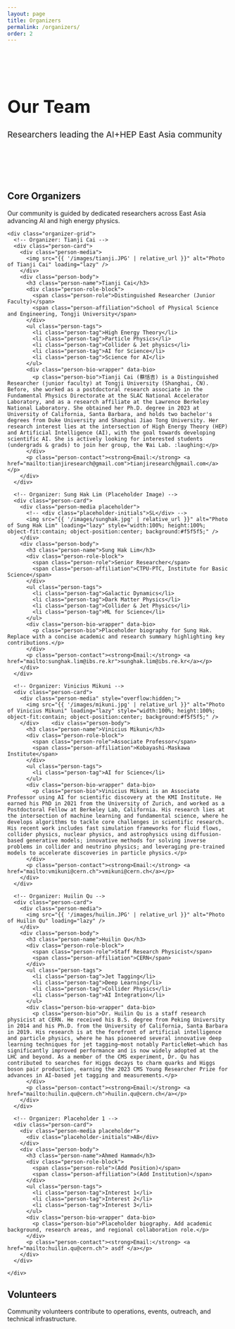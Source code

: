 ```yaml
---
layout: page
title: Organizers
permalink: /organizers/
order: 2
---
```


<div class="hero-section" style="padding: 3rem 0; margin-bottom: 3rem;">
  <div class="wrapper">
    <h1 class="hero-title" style="font-size: 2.5rem;">Our Team</h1>
    <p class="hero-subtitle" style="font-size: 1.2rem;">Researchers leading the AI+HEP East Asia community</p>
  </div>
</div>

<script>
// Expand / collapse long bios
(function(){
  const wrappers = document.querySelectorAll('.person-bio-wrapper');
  wrappers.forEach(w => {
    const p = w.querySelector('.person-bio');
    const btn = w.querySelector('[data-toggle]');
    if(!p || !btn) return;
    const lineClamp = 6; // lines before clamp
    // Apply initial clamp via CSS class; JS fallback for browsers without line-clamp support handled by max-height.
    w.classList.add('is-clamped');
    btn.addEventListener('click', () => {
      const expanded = w.classList.toggle('is-expanded');
      if(expanded){
        w.classList.remove('is-clamped');
        btn.textContent = 'Show less';
      } else {
        w.classList.add('is-clamped');
        btn.textContent = 'Show more';
      }
    });
  });
})();
</script>

<style>
    .person-bio {
        border: none;
        font-size: 0.85rem;
    }    
</style>

<div class="wrapper">
  <div class="content-section">
    <h2 class="section-title">Core Organizers</h2>
    <p>Our community is guided by dedicated researchers across East Asia advancing AI and high energy physics.</p>

    <div class="organizer-grid">
      <!-- Organizer: Tianji Cai -->
      <div class="person-card">
        <div class="person-media">
          <img src="{{ '/images/tianji.JPG' | relative_url }}" alt="Photo of Tianji Cai" loading="lazy" />
        </div>
        <div class="person-body">
          <h3 class="person-name">Tianji Cai</h3>
          <div class="person-role-block">
            <span class="person-role">Distinguished Researcher (Junior Faculty)</span>
            <span class="person-affiliation">School of Physical Science and Engineering, Tongji University</span>
          </div>
          <ul class="person-tags">
            <li class="person-tag">High Energy Theory</li>
            <li class="person-tag">Particle Physics</li>
            <li class="person-tag">Collider & Jet physics</li>
            <li class="person-tag">AI for Science</li>
            <li class="person-tag">Science for AI</li>
          </ul>
          <div class="person-bio-wrapper" data-bio>
            <p class="person-bio">Tianji Cai (蔡恬吉) is a Distinguished Researcher (junior faculty) at Tongji University (Shanghai, CN). Before, she worked as a postdoctoral research associate in the Fundamental Physics Directorate at the SLAC National Accelerator Laboratory, and as a research affiliate at the Lawrence Berkeley National Laboratory. She obtained her Ph.D. degree in 2023 at University of California, Santa Barbara, and holds two bachelor's degrees from Duke University and Shanghai Jiao Tong University. Her research interest lies at the intersection of High Energy Theory (HEP) and Artificial Intelligence (AI), with the goal towards developing scientific AI. She is actively looking for interested students (undergrads & grads) to join her group, the Ψai Lab. :laughing:</p>
          </div>
          <p class="person-contact"><strong>Email:</strong> <a href="mailto:tianjiresearch@gmail.com">tianjiresearch@gmail.com</a></p>
        </div>
      </div>

      <!-- Organizer: Sung Hak Lim (Placeholder Image) -->
      <div class="person-card">
        <div class="person-media placeholder">
          <!-- <div class="placeholder-initials">SL</div> -->
          <img src="{{ '/images/sunghak.jpg' | relative_url }}" alt="Photo of Sung Hak Lim" loading="lazy" style="width:100%; height:100%; object-fit:contain; object-position:center; background:#f5f5f5;" />
        </div>
        <div class="person-body">
          <h3 class="person-name">Sung Hak Lim</h3>
          <div class="person-role-block">
            <span class="person-role">Senior Researcher</span>
            <span class="person-affiliation">CTPU-PTC, Institute for Basic Science</span>
          </div>
          <ul class="person-tags">
            <li class="person-tag">Galactic Dynamics</li>
            <li class="person-tag">Dark Matter Physics</li>
            <li class="person-tag">Collider & Jet Physics</li>
            <li class="person-tag">ML for Science</li>
          </ul>
          <div class="person-bio-wrapper" data-bio>
            <p class="person-bio">Placeholder biography for Sung Hak. Replace with a concise academic and research summary highlighting key contributions.</p>
          </div>
          <p class="person-contact"><strong>Email:</strong> <a href="mailto:sunghak.lim@ibs.re.kr">sunghak.lim@ibs.re.kr</a></p>
        </div>
      </div>

      <!-- Organizer: Vinicius Mikuni -->
      <div class="person-card">
        <div class="person-media" style="overflow:hidden;">
          <img src="{{ '/images/mikuni.jpg' | relative_url }}" alt="Photo of Vinicius Mikuni" loading="lazy" style="width:100%; height:100%; object-fit:contain; object-position:center; background:#f5f5f5;" />
        </div>    <div class="person-body">
          <h3 class="person-name">Vinicius Mikuni</h3>
          <div class="person-role-block">
            <span class="person-role">Associate Professor</span>
            <span class="person-affiliation">Kobayashi-Maskawa Institute</span>
          </div>
          <ul class="person-tags">
            <li class="person-tag">AI for Science</li>
          </ul>
          <div class="person-bio-wrapper" data-bio>
            <p class="person-bio">Vinicius Mikuni is an Associate Professor using AI for scientific discovery at the KMI Institute. He earned his PhD in 2021 from the University of Zurich, and worked as a Postdoctoral Fellow at Berkeley Lab, California. His research lies at the intersection of machine learning and fundamental science, where he develops algorithms to tackle core challenges in scientific research. His recent work includes fast simulation frameworks for fluid flows, collider physics, nuclear physics, and astrophysics using diffusion-based generative models; innovative methods for solving inverse problems in collider and neutrino physics; and leveraging pre-trained models to accelerate discoveries in particle physics.</p>
          </div>
          <p class="person-contact"><strong>Email:</strong> <a href="mailto:vmikuni@cern.ch">vmikuni@cern.ch</a></p>
        </div>
      </div>

      <!-- Organizer: Huilin Qu -->
      <div class="person-card">
        <div class="person-media">
          <img src="{{ '/images/huilin.JPG' | relative_url }}" alt="Photo of Huilin Qu" loading="lazy" />
        </div>
        <div class="person-body">
          <h3 class="person-name">Huilin Qu</h3>
          <div class="person-role-block">
            <span class="person-role">Staff Research Physicist</span>
            <span class="person-affiliation">CERN</span>
          </div>
          <ul class="person-tags">
            <li class="person-tag">Jet Tagging</li>
            <li class="person-tag">Deep Learning</li>
            <li class="person-tag">Collider Physics</li>
            <li class="person-tag">AI Integration</li>
          </ul>
          <div class="person-bio-wrapper" data-bio>
            <p class="person-bio">Dr. Huilin Qu is a staff research physicist at CERN. He received his B.S. degree from Peking University in 2014 and his Ph.D. from the University of California, Santa Barbara in 2019. His research is at the forefront of artificial intelligence and particle physics, where he has pioneered several innovative deep learning techniques for jet tagging—most notably ParticleNet—which has significantly improved performance and is now widely adopted at the LHC and beyond. As a member of the CMS experiment, Dr. Qu has contributed to searches for Higgs decays to charm quarks and Higgs boson pair production, earning the 2023 CMS Young Researcher Prize for advances in AI-based jet tagging and measurements.</p>
          </div>
          <p class="person-contact"><strong>Email:</strong> <a href="mailto:huilin.qu@cern.ch">huilin.qu@cern.ch</a></p>
        </div>
      </div>

      <!-- Organizer: Placeholder 1 -->
      <div class="person-card">
        <div class="person-media placeholder">
          <div class="placeholder-initials">AB</div>
        </div>
        <div class="person-body">
          <h3 class="person-name">Ahmed Hammad</h3>
          <div class="person-role-block">
            <span class="person-role">(Add Position)</span>
            <span class="person-affiliation">(Add Institution)</span>
          </div>
          <ul class="person-tags">
            <li class="person-tag">Interest 1</li>
            <li class="person-tag">Interest 2</li>
            <li class="person-tag">Interest 3</li>
          </ul>
          <div class="person-bio-wrapper" data-bio>
            <p class="person-bio">Placeholder biography. Add academic background, research areas, and regional collaboration role.</p>
          </div>
          <p class="person-contact"><strong>Email:</strong> <a href="mailto:huilin.qu@cern.ch"> asdf </a></p>
        </div>
      </div>

    </div>
  </div>

  <div class="content-section">
    <h2 class="section-title">Volunteers</h2>
    <p>Community volunteers contribute to operations, events, outreach, and technical infrastructure.</p>
    <div class="volunteer-grid">
      <div class="person-card volunteer-card">
        <div class="person-media" style="overflow:hidden; position:relative;">
          <img src="{{ '/images/shiva.jpg' | relative_url }}"
               alt="Photo of Shivasankar K.A"
               loading="lazy"
               style="width:100%; height:100%; object-fit:cover; object-position:center; transform:scale(1.35);">
        </div>
        <div class="person-body">
          <h3 class="person-name">Shivasankar K.A</h3>
          <div class="person-role-block">
            <span class="person-role">Website Design & Admin</span>
            <span class="person-affiliation">PhD Student · Hokkaido University</span>
          </div>
          <ul class="person-tags">
            <li class="person-tag">Astroparticle</li>
            <li class="person-tag">Theory</li>
            <li class="person-tag">Deep Learning</li>
          </ul>
          <div class="person-bio-wrapper" data-bio>
            <p class="person-bio">Placeholder biography.</p>
          </div>
          <p class="person-contact"><strong>Email:</strong> <a href="mailto:a-shiva@particle.sci.hokudai.ac.jp">a-shiva@particle.sci.hokudai.ac.jp</a></p>
        </div>
      </div>
    </div>
  </div>

  <div class="content-section">
    <h2 class="section-title">Get Involved</h2>
    <div class="highlight-box">
      <h3>🤝 Join Our Community</h3>
      <p>Interested in contributing to our organizing efforts or participating in our activities? We welcome new members and collaborators who want to advance AI+HEP research and education in East Asia.</p>
      <div style="text-align: center; margin-top: 2rem;">
        <a href="mailto:contact@ai-hep.org" class="btn">Contact Us</a>
        <a href="/about/" class="btn btn-outline">Learn More</a>
      </div>
    </div>
  </div>
</div>
